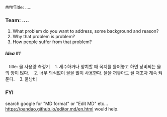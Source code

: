 ###Title: .....

### Team: ....
1. What problem do you want to address, some background and reason?
2. Why that problem is problem?
3. How people suffer from that problem?

##### Idea #1
    title: 물 사용량 측정기
    1. 세수하거나 양치할 때 꼭지를 틀어놓고 하면 낭비되는 물의 양이 많다.
    2. 너무 의식없이 물을 많이 사용한다. 물을 꺼놓아도 될 때조차 계속 켜둔다.
    3. 물낭비


### FYI
search google for "MD format" or "Edit MD" etc...
https://pandao.github.io/editor.md/en.html would help.

